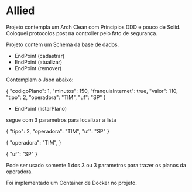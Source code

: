 # Allied

Projeto contempla um Arch Clean com Principios DDD e pouco de Solid. Coloquei protocolos post na controller pelo fato de segurança.

Projeto contem um Schema da base de dados.

- EndPoint (cadastrar)
- EndPoint (atualizar)
- EndPoint (remover)

Contemplam o Json abaixo:

{
  "codigoPlano": 1,
  "minutos": 150,
  "franquiaInternet": true,
  "valor": 110,
  "tipo": 2,
  "operadora": "TIM",
  "uf": "SP"
}

- EndPoint (listarPlano)

segue com 3 parametros para localizar a lista

{
  "tipo": 2,
  "operadora": "TIM",
  "uf": "SP"
}

{
  "operadora": "TIM",
}

{
  "uf": "SP"
}

Pode ser usado somente 1 dos 3 ou 3 parametros para trazer os planos da operadora.


Foi implementado um Container de Docker no projeto.
